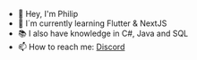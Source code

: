 - 👋 Hey, I'm Philip
- 🌱 I´m currently learning Flutter & NextJS 
- :books: I also have knowledge in C#, Java and SQL  
- 📫 How to reach me: [Discord](https://discordapp.com/users/322814803007766529)
